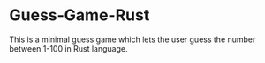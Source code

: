 # Guess-Game-Rust
This is a minimal guess game which lets the user guess the number between 1-100 in Rust language.
